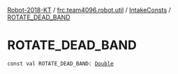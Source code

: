 [Robot-2018-KT](../../index.md) / [frc.team4096.robot.util](../index.md) / [IntakeConsts](index.md) / [ROTATE_DEAD_BAND](./-r-o-t-a-t-e_-d-e-a-d_-b-a-n-d.md)

# ROTATE_DEAD_BAND

`const val ROTATE_DEAD_BAND: `[`Double`](https://kotlinlang.org/api/latest/jvm/stdlib/kotlin/-double/index.html)